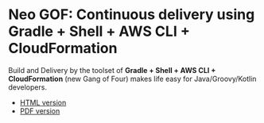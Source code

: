 Neo GOF: Continuous delivery using Gradle + Shell + AWS CLI + CloudFormation 
=====

Build and Delivery by the toolset of
**Gradle + Shell + AWS CLI + CloudFormation** (new Gang of Four)
makes life easy for Java/Groovy/Kotlin developers.

- [HTML version](https://kazurayam.github.io/NeoGOF/index.html)
- [PDF version](https://kazurayam.github.io/NeoGOF/index.pdf)
